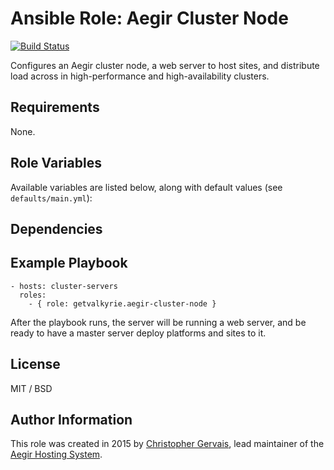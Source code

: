 # Ansible Role: Aegir Cluster Node

[![Build Status](https://travis-ci.org/GetValkyrie/ansible-role-aegir-cluster-node.svg?branch=master)](https://travis-ci.org/GetValkyrie/ansible-role-aegir-cluster-node)

Configures an Aegir cluster node, a web server to host sites, and distribute
load across in high-performance and high-availability clusters.

## Requirements

None.

## Role Variables

Available variables are listed below, along with default values (see `defaults/main.yml`):


## Dependencies


## Example Playbook

    - hosts: cluster-servers
      roles:
        - { role: getvalkyrie.aegir-cluster-node }

After the playbook runs, the server will be running a web server, and be ready
to have a master server deploy platforms and sites to it.

## License

MIT / BSD

## Author Information

This role was created in 2015 by [Christopher Gervais](http://ergonlogic.com/), lead maintainer of the [Aegir Hosting System](http://www.aegirproject.org).
